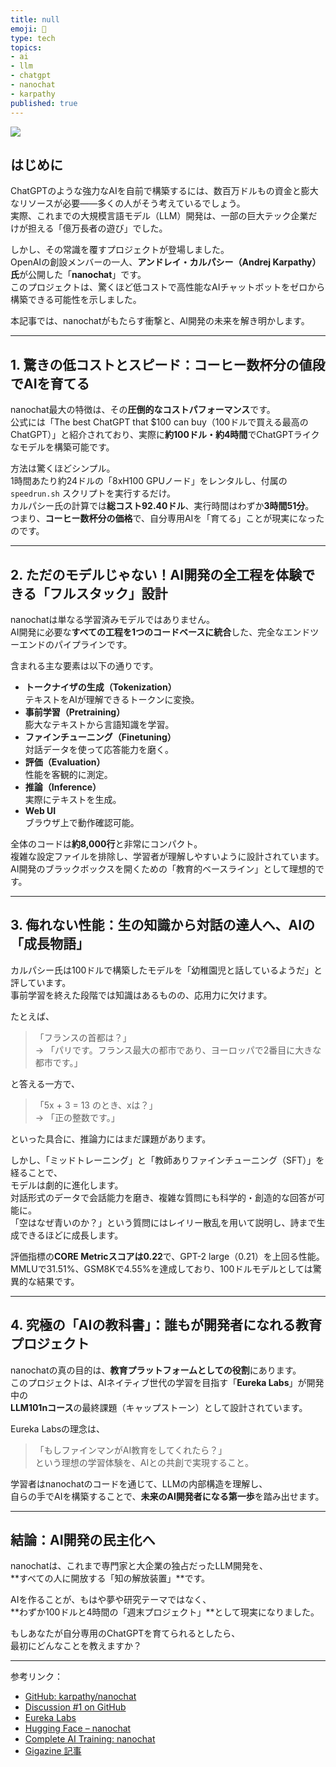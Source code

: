 ```yaml
---
title: null
emoji: 🤯
type: tech
topics:
- ai
- llm
- chatgpt
- nanochat
- karpathy
published: true
---
```


![](https://github.com/user-attachments/assets/884df376-1efc-48ad-a640-1859921651ce)

## はじめに

ChatGPTのような強力なAIを自前で構築するには、数百万ドルもの資金と膨大なリソースが必要——多くの人がそう考えているでしょう。  
実際、これまでの大規模言語モデル（LLM）開発は、一部の巨大テック企業だけが担える「億万長者の遊び」でした。

しかし、その常識を覆すプロジェクトが登場しました。  
OpenAIの創設メンバーの一人、**アンドレイ・カルパシー（Andrej Karpathy）氏**が公開した「**nanochat**」です。  
このプロジェクトは、驚くほど低コストで高性能なAIチャットボットをゼロから構築できる可能性を示しました。

本記事では、nanochatがもたらす衝撃と、AI開発の未来を解き明かします。

---

## 1. 驚きの低コストとスピード：コーヒー数杯分の値段でAIを育てる

nanochat最大の特徴は、その**圧倒的なコストパフォーマンス**です。  
公式には「The best ChatGPT that $100 can buy（100ドルで買える最高のChatGPT）」と紹介されており、実際に**約100ドル・約4時間**でChatGPTライクなモデルを構築可能です。

方法は驚くほどシンプル。  
1時間あたり約24ドルの「8xH100 GPUノード」をレンタルし、付属の `speedrun.sh` スクリプトを実行するだけ。  
カルパシー氏の計算では**総コスト92.40ドル**、実行時間はわずか**3時間51分**。  
つまり、**コーヒー数杯分の価格**で、自分専用AIを「育てる」ことが現実になったのです。

---

## 2. ただのモデルじゃない！AI開発の全工程を体験できる「フルスタック」設計

nanochatは単なる学習済みモデルではありません。  
AI開発に必要な**すべての工程を1つのコードベースに統合**した、完全なエンドツーエンドのパイプラインです。

含まれる主な要素は以下の通りです。

- **トークナイザの生成（Tokenization）**  
  テキストをAIが理解できるトークンに変換。
- **事前学習（Pretraining）**  
  膨大なテキストから言語知識を学習。
- **ファインチューニング（Finetuning）**  
  対話データを使って応答能力を磨く。
- **評価（Evaluation）**  
  性能を客観的に測定。
- **推論（Inference）**  
  実際にテキストを生成。
- **Web UI**  
  ブラウザ上で動作確認可能。

全体のコードは**約8,000行**と非常にコンパクト。  
複雑な設定ファイルを排除し、学習者が理解しやすいように設計されています。  
AI開発のブラックボックスを開くための「教育的ベースライン」として理想的です。

---

## 3. 侮れない性能：生の知識から対話の達人へ、AIの「成長物語」

カルパシー氏は100ドルで構築したモデルを「幼稚園児と話しているようだ」と評しています。  
事前学習を終えた段階では知識はあるものの、応用力に欠けます。

たとえば、
> 「フランスの首都は？」  
> → 「パリです。フランス最大の都市であり、ヨーロッパで2番目に大きな都市です。」

と答える一方で、
> 「5x + 3 = 13 のとき、xは？」  
> → 「正の整数です。」

といった具合に、推論力にはまだ課題があります。

しかし、「ミッドトレーニング」と「教師ありファインチューニング（SFT）」を経ることで、  
モデルは劇的に進化します。  
対話形式のデータで会話能力を磨き、複雑な質問にも科学的・創造的な回答が可能に。  
「空はなぜ青いのか？」という質問にはレイリー散乱を用いて説明し、詩まで生成できるほどに成長します。

評価指標の**CORE Metricスコアは0.22**で、GPT-2 large（0.21）を上回る性能。  
MMLUで31.51%、GSM8Kで4.55%を達成しており、100ドルモデルとしては驚異的な結果です。

---

## 4. 究極の「AIの教科書」：誰もが開発者になれる教育プロジェクト

nanochatの真の目的は、**教育プラットフォームとしての役割**にあります。  
このプロジェクトは、AIネイティブ世代の学習を目指す「**Eureka Labs**」が開発中の  
**LLM101nコース**の最終課題（キャップストーン）として設計されています。

Eureka Labsの理念は、  
> 「もしファインマンがAI教育をしてくれたら？」  
という理想の学習体験を、AIとの共創で実現すること。

学習者はnanochatのコードを通じて、LLMの内部構造を理解し、  
自らの手でAIを構築することで、**未来のAI開発者になる第一歩**を踏み出せます。

---

## 結論：AI開発の民主化へ

nanochatは、これまで専門家と大企業の独占だったLLM開発を、  
**すべての人に開放する「知の解放装置」**です。

AIを作ることが、もはや夢や研究テーマではなく、  
**わずか100ドルと4時間の「週末プロジェクト」**として現実になりました。

もしあなたが自分専用のChatGPTを育てられるとしたら、  
最初にどんなことを教えますか？

---

参考リンク：

- [GitHub: karpathy/nanochat](https://github.com/karpathy/nanochat)  
- [Discussion #1 on GitHub](https://github.com/karpathy/nanochat/discussions/1)  
- [Eureka Labs](https://eurekalabs.ai/)  
- [Hugging Face – nanochat](https://huggingface.co/sdobson/nanochat)  
- [Complete AI Training: nanochat](https://completeaitraining.com/ai-tools/nanochat/)  
- [Gigazine 記事](https://gigazine.net/gsc_news/en/20251014-nanochat/)
